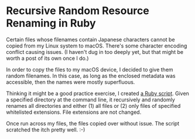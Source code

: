 # Recursive Random Resource Renaming in Ruby

Certain files whose filenames contain Japanese characters cannot be copied from my Linux system to macOS. There's some character encoding conflict causing issues. (I haven't dug in too deeply yet, but that might be worth a post of its own once I do.)

In order to copy the files to my macOS device, I decided to give them random filenames. In this case, as long as the enclosed metadata was accessible, then the names were mostly superfluous.

Thinking it might be a good practice exercise, I created [a Ruby script](https://github.com/codeconscious/scripts/blob/main/ruby/recursive_random_rename.rb). Given a specified directory at the command line, it recursively and randomly renames all directories and either (1) all files or (2) only files of specified whitelisted extensions. File extensions are not changed.

Once run across my files, the files copied over without issue. The script scratched the itch pretty well. :-)
